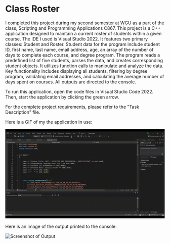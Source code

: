 #  Class Roster

I completed this project during my second semester at WGU as a part of the class, Scripting and Programming Applications C867. 
This project is a C++ application designed to maintain a current roster of students within a given course. The IDE I used is Visual Studio 2022. It features two primary classes: Student and Roster.  Student data for the program include student ID, first name, last name, email address, age, an array of the number of days to complete each course, and degree program.
The program reads a predefined list of five students, parses the data, and creates corresponding student objects. It utilizes function calls to manipulate and analyze the data. Key functionality includes displaying all students, filtering by degree program, validating email addresses, and calculating the average number of days spent on courses.
All outputs are directed to the console.

To run this application, open the code files in Visual Studio Code 2022. Then, start the application by clicking the green arrow.

For the complete project requirements, please refer to the "Task Description" file.

Here is a GIF of my the application in use:

![Demo of the Class Roster](1.gif)

Here is an image of the output printed to the console:

![Screenshot of Output](https://github.com/user-attachments/assets/65bb180c-055c-4cdb-b07b-316d088b3913)
